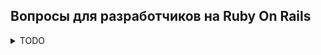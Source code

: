 ## Вопросы для разработчиков на Ruby On Rails

<details>
<summary>TODO</summary>
TODO: ответ
</details>
